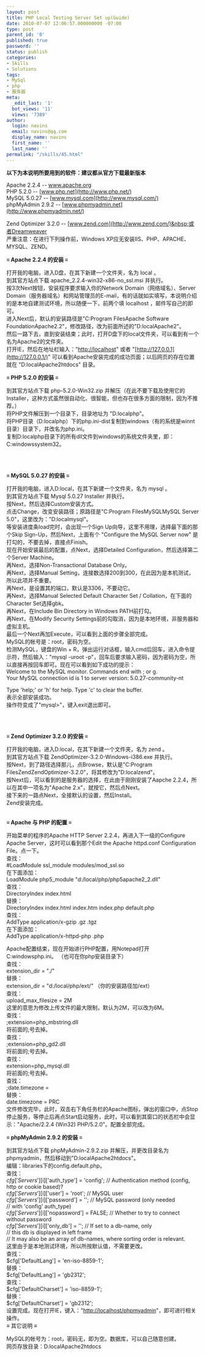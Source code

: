 ```yaml
---
layout: post
title: PHP Local Testing Server Set up(Guide)
date: 2010-07-07 12:06:57.000000000 -07:00
type: post
parent_id: '0'
published: true
password: ''
status: publish
categories:
- Skills
- Solutions
tags:
- MySql
- php
- 服务器
meta:
  _edit_last: '1'
  bot_views: '11'
  views: '7389'
author:
  login: navins
  email: navins@qq.com
  display_name: navins
  first_name: ''
  last_name: ''
permalink: "/skills/45.html"
---
```

 **以下为本说明所要用到的软件：建议都从官方下载最新版本**  
  
Apache 2.2.4 --&nbsp;[www.apache.org  
](http://www.apache.org)PHP 5.2.0 --&nbsp;[www.php.net](http://www.php.net/)&nbsp;  
MySQL 5.0.27 --&nbsp;[www.mysql.com](http://www.mysql.com/)&nbsp;  
phpMyAdmin 2.9.2 --&nbsp;[www.phpmyadmin.net](http://www.phpmyadmin.net/)&nbsp;

Zend Optimizer 3.2.0 --&nbsp;[www.zend.com](http://www.zend.com/)&nbsp;或者Dreamweaver  
严重注意：在进行下列操作前，Windows XP应无安装IIS、PHP、APACHE、MYSQL、ZEND。&nbsp;

**≡ Apache 2.2.4 的安装 ≡**

打开我的电脑，进入D盘，在其下新建一个文件夹，名为 local 。&nbsp;  
到其官方站点下载 apache\_2.2.4-win32-x86-no\_ssl.msi 并执行。&nbsp;  
按3次Next按钮，安装程序要求输入你的Network Domain（网络域名）、Server Domain（服务器域名）和网站管理员的E-mail，有的话就如实填写，本说明介绍的是本地自建测试环境，所以随便一下，前两个填 localhost ，邮件写自己的即可。&nbsp;  
进入Next后，默认的安装路径是"C:Program FilesApache Software FoundationApache2.2"，修改路径，改为前面所述的"D:localApache2"。&nbsp;  
然后一路下去，直到安装结束；此时，打开D盘下的local文件夹，可以看到有一个名为Apache2的文件夹。&nbsp;  
打开IE，然后在地址栏输入："[http://localhost](http://localhost/)" 或者 "[http://127.0.0.1](http://127.0.0.1/)" 可以看到Apache安装完成的成功页面；以后网页的存在位置就在 "D:localApache2htdocs" 目录。&nbsp;

<!--more-->  
**≡ PHP 5.2.0 的安装 ≡**

到其官方站点下载 php-5.2.0-Win32.zip 并解压（在此不要下载及使用它的Installer，这种方式虽然很自动化、很智能，但也存在很多方面的限制，因为不推荐。）&nbsp;  
将PHP文件解压到一个目录下，目录地址为 "D:localphp"。&nbsp;  
将PHP目录（D:localphp）下的php.ini-dist复制到windows（有的系统是winnt目录）目录下，并改名为php.ini。&nbsp;  
复制D:localphp目录下的所有dll文件到windows的系统文件夹里，即：C:windowssystem32。&nbsp;  
**&nbsp;**

**&nbsp;**

**≡ MySQL 5.0.27 的安装 ≡**

打开我的电脑，进入D:local，在其下新建一个文件夹，名为 mysql 。&nbsp;  
到其官方站点下载 Mysql 5.0.27 Installer 并执行。&nbsp;  
按Next，然后选择Custom安装方式。&nbsp;  
点击Change，改变安装路径；原路径是"C:Program FilesMySQLMySQL Server 5.0"，这里改为："D:localmysql"。&nbsp;  
等安装进度条load完时，会出现一个Sign Up向导，这里不用理，选择最下面的那个Skip Sign-Up，然后Next，上面有个 "Configure the MySQL Server now" 是打勾的，不要去掉，直接点Finish。&nbsp;  
现在开始安装最后的配置，点Next，选择Detailed Configuration，然后选择第二个Server Machine。&nbsp;  
再Next，选择Non-Transactional Database Only。&nbsp;  
再Next，选择Manual Setting，连接数选择200到300，在此因为是本机测试，所以此项并不重要。&nbsp;  
再Next，是设置其的端口，默认是3306，不要动它。&nbsp;  
再Next，选择Manual Selected Default Character Set / Collation，在下面的 Character Set选择gbk。&nbsp;  
再Next，在Include Bin Directory in Windows PATH前打勾。&nbsp;  
再Next，在Modify Security Settings前的勾取消，因为是本地环境，非服务器和虚拟主机。&nbsp;  
最后一个Next再加Execute，可以看到上面的步骤全部完成。&nbsp;  
MySQL的帐号是：root，密码为空。&nbsp;  
检测MySQL，键盘的Win + R，弹出运行对话框，输入cmd后回车，进入命令提示符，然后输入："mysql -uroot -p"，回车后要求输入密码，因为密码为空，所以直接再按回车即可。现在可以看到如下成功的提示：  
Welcome to the MySQL monitor. Commands end with ; or g.  
Your MySQL connection id is 1 to server version: 5.0.27-community-nt&nbsp;

Type 'help;' or 'h' for help. Type 'c' to clear the buffer.&nbsp;  
表示全部安装成功。&nbsp;  
操作符变成了"mysql\>"，键入exit退出即可。  
**&nbsp;**

**&nbsp;**

**≡ Zend Optimizer 3.2.0 的安装 ≡**

打开我的电脑，进入D:local，在其下新建一个文件夹，名为 zend 。&nbsp;  
到其官方站点下载 ZendOptimizer-3.2.0-Windows-i386.exe 并执行。&nbsp;  
按Next，到了路径选择那儿，点Browse，默认是"C:Program FilesZendZendOptimizer-3.2.0"，将其修改为"D:localzend"。&nbsp;  
按Next后，可以看到的是服务器的选择，在此由于刚刚安装了Aapche 2.2.4，所以在其中一项名为"Apache 2.x"，就按它，然后点Next。&nbsp;  
接下来的一路点Next，全接默认的设置，然后Install。&nbsp;  
Zend安装完成。&nbsp;  
**&nbsp;**

**≡ Apache 与 PHP 的配置 ≡**

开始菜单的程序的Apache HTTP Server 2.2.4，再进入下一级的Configure Apache Server，这时可以看到那个Edit the Apache httpd.conf Configuration File。点一下。&nbsp;  
查找：  
#LoadModule ssl\_module modules/mod\_ssl.so  
在下面添加：  
LoadModule php5\_module "d:/local/php/php5apache2\_2.dll"&nbsp;  
查找：  
DirectoryIndex index.html  
替换：  
DirectoryIndex index.html index.htm index.php default.php&nbsp;  
查找：  
AddType application/x-gzip .gz .tgz  
在下面添加：  
AddType application/x-httpd-php .php

Apache配置结束，现在开始进行PHP配置，用Notepad打开C:windowsphp.ini。&nbsp;（也可在你php安装目录下）  
查找：  
extension\_dir = "./"  
替换：  
extension\_dir = "d:/local/php/ext/"&nbsp;（你的安装路径加/ext）  
查找：  
upload\_max\_filesize = 2M  
这里的意思为修改上传文件的最大限制，默认为2M，可以改为6M。&nbsp;  
查找：  
;extension=php\_mbstring.dll  
将前面的;号去掉。&nbsp;  
查找：  
;extension=php\_gd2.dll  
将前面的;号去掉。&nbsp;  
查找：  
extension=php\_mysql.dll  
将前面的;号去掉。&nbsp;  
查找：  
;date.timezone =  
替换：  
date.timezone = PRC&nbsp;  
文件修改完毕，此时，双击右下角任务栏的Apache图标，弹出的窗口中，点Stop停止服务，等停止后再点Start启动服务，此时，可以看到其窗口的状态栏中会显示："Apache/2.2.4 (Win32) PHP/5.2.0"。配置全部完成。&nbsp;

**≡ phpMyAdmin 2.9.2 的安装 ≡**

到其官方站点下载 phpMyAdmin-2.9.2.zip 并解压，并更改目录名为phpmyadmin，然后移动到"D:localApache2htdocs"。&nbsp;  
编辑：libraries下的config.default.php。&nbsp;  
查找：  
$cfg['Servers'][$i]['auth\_type'] = 'config'; // Authentication method (config, http or cookie based)?  
$cfg['Servers'][$i]['user'] = 'root'; // MySQL user  
$cfg['Servers'][$i]['password'] = ''; // MySQL password (only needed  
// with 'config' auth\_type)  
$cfg['Servers'][$i]['nopassword'] = FALSE; // Whether to try to connect without password  
$cfg['Servers'][$i]['only\_db'] = ''; // If set to a db-name, only  
// this db is displayed in left frame  
// It may also be an array of db-names, where sorting order is relevant.  
这里由于是本地测试环境，所以所按默认值，不需要更改。&nbsp;  
查找：  
$cfg['DefaultLang'] = 'en-iso-8859-1';  
替换：  
$cfg['DefaultLang'] = 'gb2312';&nbsp;  
查找：  
$cfg['DefaultCharset'] = 'iso-8859-1';  
替换：  
$cfg['DefaultCharset'] = 'gb2312';&nbsp;  
设置完成。现在打开IE，键入："[http://localhost/phpmyadmin](http://localhost/phpmyadmin)"，即可进行相关操作。&nbsp;  
≡ 其它说明 ≡

MySQL的帐号为：root，密码无，即为空。数据库，可以自己随意创建。&nbsp;  
网页存放目录：D:localApache2htdocs

